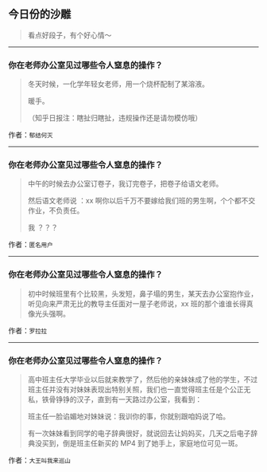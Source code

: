 ## 今日份的沙雕

> 看点好段子，有个好心情～


 
---

### 你在老师办公室见过哪些令人窒息的操作？

> 冬天时候，一化学年轻女老师，用一个烧杯配制了某溶液。
> 
> 暖手。
> 
> （知乎日报注：瞎扯归瞎扯，违规操作还是请勿模仿哦）


作者：`郁结何灭`

---

### 你在老师办公室见过哪些令人窒息的操作？

> 中午的时候去办公室订卷子，我订完卷子，把卷子给语文老师。
> 
> 然后语文老师说 ：xx 啊你以后千万不要嫁给我们班的男生啊，个个都不交作业，不负责任。
> 
> 我 ？？？


作者：`匿名用户`

---

### 你在老师办公室见过哪些令人窒息的操作？

> 初中时候班里有个比较黑，头发短，鼻子塌的男生，某天去办公室抱作业，听见向来严肃无比的教导主任面对一屋子老师说，xx 班的那个谁谁长得真像光头强啊。


作者：`罗拉拉`

---

### 你在老师办公室见过哪些令人窒息的操作？

> 高中班主任大学毕业以后就来教学了，然后他的亲妹妹成了他的学生，不过班主任并没有对妹妹表现出特别关照，我们也一直觉得班主任是个公正无私，铁骨铮铮的汉子，直到有一天路过办公室，我看到：
> 
> 班主任一脸谄媚地对妹妹说：我训你的事，你就别跟咱妈说了哈。
> 
> 有一次妹妹看到同学的电子辞典很好，就说回去让妈妈买，几天之后电子辞典没买到，倒是班主任新买的 MP4 到了她手上，家庭地位可见一斑。


作者：`大王叫我来巡山`